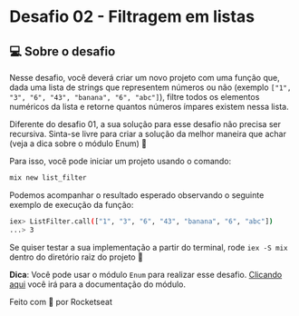 # Desafio 02 - Filtragem em listas

## 💻 Sobre o desafio
Nesse desafio, você deverá criar um novo projeto com uma função que, dada uma
lista de strings que representem números ou não (exemplo
`["1", "3", "6", "43", "banana", "6", "abc"]`), filtre todos os elementos
numéricos da lista e retorne quantos números ímpares existem nessa lista.

Diferente do desafio 01, a sua solução para esse desafio não precisa ser
recursiva. Sinta-se livre para criar a solução da melhor maneira que achar
(veja a dica sobre o módulo Enum) 🚀

Para isso, você pode iniciar um projeto usando o comando:
```bash
mix new list_filter
```

Podemos acompanhar o resultado esperado observando o seguinte exemplo de
execução da função:
```bash
iex> ListFilter.call(["1", "3", "6", "43", "banana", "6", "abc"])
...> 3
```
Se quiser testar a sua implementação a partir do terminal, rode `iex -S mix`
dentro do diretório raiz do projeto 🚀

**Dica**: Você pode usar o módulo `Enum` para realizar esse desafio.
[Clicando aqui](https://hexdocs.pm/elixir/Enum.html) você irá para a
documentação do módulo.

Feito com 💜 por Rocketseat

